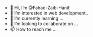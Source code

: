 - 👋 Hi, I’m @Fahad-Zaib-Hanif
- 👀 I’m interested in web development..
- 🌱 I’m currently learning ...
- 💞️ I’m looking to collaborate on ...
- 📫 How to reach me ...

<!---
Fahad-Zaib-Hanif/Fahad-Zaib-Hanif is a ✨ special ✨ repository because its `README.md` (this file) appears on your GitHub profile.
You can click the Preview link to take a look at your changes.
--->
